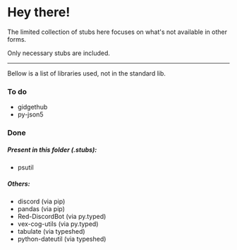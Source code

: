 # Hey there! 

The limited collection of stubs here focuses on what's not available in other forms.

Only necessary stubs are included.

---

Bellow is a list of libraries used, not in the standard lib. 

### To do

- gidgethub
- py-json5

### Done

##### Present in this folder (.stubs):

- psutil

##### Others:

- discord (via pip)
- pandas (via pip)
- Red-DiscordBot (via py.typed)
- vex-cog-utils (via py.typed)
- tabulate (via typeshed) 
- python-dateutil (via typeshed) 

